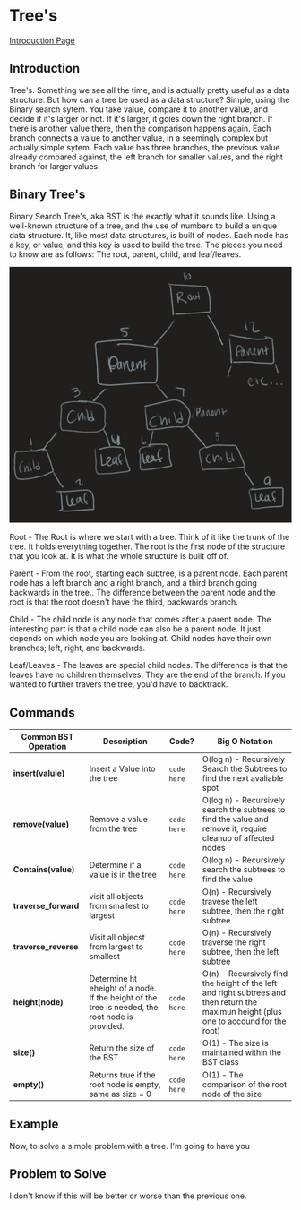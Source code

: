 # Tree's

[Introduction Page](0-Introduction.md)

## Introduction

Tree's. Something we see all the time, and is actually pretty useful as a data structure. But how can a tree be used as a data structure? Simple, using the Binary search sytem. You take value, compare it to another value, and decide if it's larger or not. If it's larger, it goies down the right branch. If there is another value there, then the comparison happens again. Each branch connects a value to another value, in a seemingly complex but actually simple sytem. Each value has three branches, the previous value already compared against, the left branch for smaller values, and the right branch for larger values. 

## Binary Tree's

Binary Search Tree's, aka BST is the exactly what it sounds like. Using a well-known structure of a tree, and the use of numbers to build a unique data structure. It, like most data structures, is built of nodes. Each node has a key, or value, and this key is used to build the tree. The pieces you need to know are as follows: The root, parent, child, and leaf/leaves.

![Alt](/pictures/Tree%20diagram.png "Tree")

Root - The Root is where we start with a tree. Think of it like the trunk of the tree. It holds everything together. The root is the first node of the structure that you look at. It is what the whole structure is built off of. 

Parent - From the root, starting each subtree, is a parent node. Each parent node has a left branch and a right branch, and a third branch going backwards in the tree.. The difference between the parent node and the root is that the root doesn't have the third, backwards branch.

Child - The child node is any node that comes after a parent node. The interesting part is that a child node can also be a parent node. It just depends on which node you are looking at. Child nodes have their own branches; left, right, and backwards.

Leaf/Leaves - The leaves are special child nodes. The difference is that the leaves have no children themselves. They are the end of the branch. If you wanted to further travers the tree, you'd have to backtrack.

## Commands

Common BST Operation | Description | Code? | Big O Notation
----- | ----- | ----- | -----
<b>insert(valule) | Insert a Value into the tree | `code here` | O(log n) - Recursively Search the Subtrees to find the next avaliable spot
<b>remove(value) | Remove a value from the tree | `code here` | O(log n) - Recursively search the subtrees to find the value and remove it, require cleanup of affected nodes
<b>Contains(value) | Determine if a value is in the tree | `code here` | O(log n) - Recursively search the subtrees to find the value
<b>traverse_forward | visit all objects from smallest to largest | `code here` | O(n) - Recursively travese the left subtree, then the right subtree
<b>traverse_reverse | Visit all objecst from largest to smallest | `code here` | O(n) - Recursively traverse the right subtree, then the left subtree
<b>height(node) | Determine ht eheight of a node. If the height of the tree is needed, the root node is provided. | `code here` | O(n) - Recursively find the height of the left and right subtrees and then return the maximun height (plus one to accound for the root)
<b>size() | Return the size of the BST | `code here` | O(1) - The size is maintained within the BST class
<b> empty() | Returns true if the root node is empty, same as size = 0 | `code here` | O(1) - The comparison of the root node of the size


## Example

Now, to solve a simple problem with a tree. I'm going to have you 

## Problem to Solve

I don't know if this will be better or worse than the previous one.